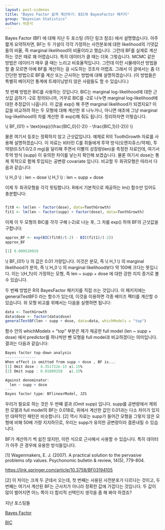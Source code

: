 ```yaml
---
layout: post-sidenav
title: "Bayes Factor 쉽게 계산하기: BIC와 BayesFactor 패키지"
group: "Bayesian Statistics"
author: 박준석
---
```


Bayes Factor (BF) 에 대해 지난 두 포스팅 (하단 링크 참조) 에서 설명했습니다. 아주 짧게 요약하자면, BF는 두 가설이 각각 가정하는 사전분포에 대한 likelihood의 기댓값들의 비율, 즉 marginal likelihood의 비율이라고 했습니다. 그런데 BF를 실제로 계산하는 것은 때로 꽤 어렵습니다. 특히 데이터가 클 때는 더욱 그렇습니다. MCMC 같은 방법은 데이터가 매우 클 때는 느리고 비효율적입니다. 그런데 이런 시뮬레이션 방법을 할 줄 모르면 아예 BF를 계산하는 걸 시도하는 것조차 어렵죠. 그래서 이 글에서는 좀 더 간단한 방법으로 BF를 계산 또는 근사하는 방법에 대해 설명하겠습니다. (이 방법들은 특별히 베이지안 통계에 트레이닝받지 않은 사람들도 할 수 있습니다.)

첫 번째 방법은 BIC를 사용하는 것입니다. BIC는 marginal log-likelihood에 대한 근삿값 곱하기 -2로 정의되니까, 거꾸로 BIC를 -2로 나누면 marginal log-likelihood에 대한 추정값이 나옵니다. 이 값을 exp() 해 주면 marginal likelihood가 되겠지요? 이 값을 비교하려 하는 두 모형에 대해 계산한 후 나누거나, 아니면 애초에 그냥 marginal log-likelihood의 차를 계산한 후 exp()해 줘도 됩니다. 정리하자면 이렇습니다.

\\( BF_{01} = \text{exp}(\frac{BIC_0}{(-2)} - \frac{BIC_1}{(-2)}) \\)

물론 여기서 등호는 정확하지 않고 근삿값입니다. 예제로 R의 ToothGrowth 자료를 사용해 설명하겠습니다. 이 자료는 비타민 C를 쥐들에게 투약 방식(오렌지쥬스/약제), 투약량(0.5/1.0/2.0 mg)을 달리해 주면서 이빨의 성장량(len)을 측정한 자료인데, 여기서 투약 방식 (supp) 이 유의한 차이를 낳는지 확인해 보겠습니다. 물론 여기서 dose는 통제 목적으로 함께 투입되는 공변량 covariate 입니다. 비교할 두 회귀모형은 따라서 다음과 같습니다:

\\( H_0 \\) : len ~ dose
\\( H_1 \\) : len ~ supp + dose

이제 두 회귀모형을 각각 핏팅합니다. R에서 기본적으로 제공하는 lm() 함수만 있어도 충분합니다:

```r

fit0 <- lm(len ~ factor(dose), data=ToothGrowth)
fit1 <- lm(len ~ factor(supp) + factor(dose), data=ToothGrowth)

```

이제 이 두 모형의 BIC를 각각 구해 (-2)로 나눈 후, 그 차를 exp() 하여 BF의 근삿값을 구합니다:

```r
approx_BF <- exp(BIC(fit0)/(-2) - BIC(fit1)/(-2))
approx_BF

[1] 0.009520919

```

\\( BF_{01} \\) 의 값은 0.01 가량입니다. 이것은 분모, 즉 \\( H_1 \\) 의 marginal likelihood가 분자, 즉 \\( H_0 \\) 의 marginal likelihood보다 약 100배 크다는 뜻입니다. 이는 \\(H_1\\)이 가정하는 모형, 즉 len ~ supp + dose 에 대한 강한 지지 증거로 볼 수 있습니다.

두 번째 방법은 R의 BayesFactor 패키지를 직접 쓰는 것입니다. 이 패키지에는 generalTestBF() 라는 함수가 있는데, 이것을 이용하면 각종 베이즈 팩터를 계산할 수 있습니다. 위 모형 비교를 위해서는 다음을 실행하면 됩니다:

```r
data <- ToothGrowth
data$dose <- factor(data$dose)
generalTestBF(len ~ supp + dose, data=data, whichModels = "top")
```

함수 안의 whichModels = "top" 부분은 제가 제공한 full model (len ~ supp + dose) 에서 predictor를 하나씩만 뺀 모형을 full model과 비교하겠다는 의미입니다. 결과는 다음과 같습니다:

```r
Bayes factor top-down analysis
--------------
When effect is omitted from supp + dose , BF is...
[1] Omit dose : 4.351722e-15 ±1.15%
[2] Omit supp : 0.01809158   ±1.15%

Against denominator:
  len ~ supp + dose 
---
Bayes factor type: BFlinearModel, JZS
```

우리가 필요로 하는 것은 두 번째 결과 (Omit supp) 입니다. supp를 공변량에서 제외한 모델과 full model의 BF는 0.018로, 위에서 계산한 값인 0.01과는 다소 차이가 있지만 대략적인 패턴은 비슷합니다. [2] 역시 자료는 supp가 들어간 모형을 그렇지 않은 모형에 비해 50배 가량 지지하므로, 우리는 supp가 유의한 공변량이라 결론내릴 수 있습니다.

BF가 계산하기 썩 쉽진 않지만, 이런 식으로 근사해서 사용할 수 있습니다. 특히 데이터가 아주 큰 경우에 유용한 방식들입니다.

[1] Wagenmakers, E. J. (2007). A practical solution to the pervasive problems ofp values. Psychonomic bulletin & review, 14(5), 779-804.

https://link.springer.com/article/10.3758/BF03194105

[2] 이 차이는 크게 두 군데서 오는데, 첫 번째는 사용된 사전분포가 다르다는 것이고, 두 번째는 여기서 계산된 BF는 근사치가 아니라 정확한 값에 가깝다는 것입니다. 두 값이 많이 벌어지면 어느 쪽이 더 합리적 선택인지 생각을 좀 해 봐야 하겠죠?

지난 포스팅들

 <a href="https://www.facebook.com/fisherinohio/posts/312990499642338?__xts__%5B0%5D=68.ARBzszLgycJ5_WalQU9zzDfhsEK2h_Db5eCYOtM6U33mlUDO0EYHIPMDF5dQTAGgL2kSOgkL7mbcr0URARymlJJo0E8LHV3m8usQ5V7eVo08j-h2H1R3AdiMXLMEUVrvDYZ8rWcjvFXGDYUFFALsvhLWmqDinmjb2lMgJIV-KWgEm-0Yy6iyeKafVCtGVk88moo1cpdeKNPLzLr5jtgW6GXuGhueD7RBlXPh7iENbR50s4MKXrWVJyGBnwWff1Chp0jeQD7PfhvsY2htl3ZQcpWEYnuhOoiNw8GwDnP9IhAA4ryHwU3_Sk_ExEaXcJ9DXQ7Kc__oDsGCmKugato&__tn__=K-R">Bayes Factor</a> 
 
<a href="https://www.facebook.com/fisherinohio/posts/314469469494441?__tn__=K-R">BIC</a>
